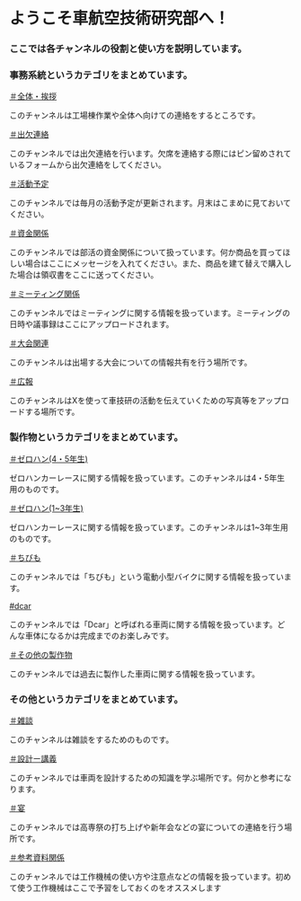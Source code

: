 <html>
 <head>
  <meta charset="utf-8">
  <link rel="stylesheet" type="text/css" href="Read me.css" />
 </head>
 <body>
  <div class="header">
   <h1>ようこそ車航空技術研究部へ！</h1>
   <h3>ここでは各チャンネルの役割と使い方を説明しています。</h3>
  </div>

  <div class="administrative">
   <h3 class="memo">事務系統というカテゴリをまとめています。</h3>
   <a href="https://discord.com/channels/1209843805243703366/1209843805243703369">＃全体・挨拶</a>
   <p>このチャンネルは工場棟作業や全体へ向けての連絡をするところです。</p>

   <a href="https://discord.com/channels/1209843805243703366/1209844944039317594">＃出欠連絡</a>
   <p>このチャンネルでは出欠連絡を行います。欠席を連絡する際にはピン留めされているフォームから出欠連絡をしてください。</p>

   <a href="https://discord.com/channels/1209843805243703366/1209844999307403294">＃活動予定</a>
   <p>このチャンネルでは毎月の活動予定が更新されます。月末はこまめに見ておいてください。</p>

   <a href="https://discord.com/channels/1209843805243703366/1209845067544797205">＃資金関係</a>
   <p>このチャンネルでは部活の資金関係について扱っています。何か商品を買ってほしい場合はここにメッセージを入れてください。また、商品を建て替えで購入した場合は領収書をここに送ってください。</p>

   <a href="https://discord.com/channels/1209843805243703366/1209845151607033856">＃ミーティング関係</a>
   <p>このチャンネルではミーティングに関する情報を扱っています。ミーティングの日時や議事録はここにアップロードされます。</p>

   <a href="https://discord.com/channels/1209843805243703366/1209845220791816262">＃大会関連</a>
   <p>このチャンネルは出場する大会についての情報共有を行う場所です。</p>

   <a href="https://discord.com/channels/1209843805243703366/1209845283475820594">＃広報</a>
   <p>このチャンネルはXを使って車技研の活動を伝えていくための写真等をアップロードする場所です。</p>
  </div>

  <div class="production">
   <h3 class="memo">製作物というカテゴリをまとめています。</h3>
   <a href="https://discord.com/channels/1209843805243703366/1209845545854705686">＃ゼロハン(4・5年生)</a>
   <p>ゼロハンカーレースに関する情報を扱っています。このチャンネルは4・5年生用のものです。</p>

   <a href="https://discord.com/channels/1209843805243703366/1209845738985758780">＃ゼロハン(1~3年生)</a>
   <p>ゼロハンカーレースに関する情報を扱っています。このチャンネルは1~3年生用のものです。</p>

   <a href="https://discord.com/channels/1209843805243703366/1209846040216346644">＃ちびも</a>
   <p>このチャンネルでは「ちびも」という電動小型バイクに関する情報を扱っています。</p>

   <a href="https://discord.com/channels/1209843805243703366/1261525659126337556">#dcar</a>
   <p>このチャンネルでは「Dcar」と呼ばれる車両に関する情報を扱っています。どんな車体になるかは完成までのお楽しみです。</p>

   <a href="https://discord.com/channels/1209843805243703366/1209846102220869642">＃その他の製作物</a>
   <p>このチャンネルでは過去に製作した車両に関する情報を扱っています。</p>
  </div>

  <div class="others">
   <h3 class="memo">その他というカテゴリをまとめています。</h3>
   <a href="https://discord.com/channels/1209843805243703366/1209843805243703375">＃雑談</a>
   <p>このチャンネルは雑談をするためのものです。</p>

   <a href="https://discord.com/channels/1209843805243703366/1209846490911088700">＃設計ー講義</a>
   <p>このチャンネルでは車両を設計するための知識を学ぶ場所です。何かと参考になります。</p>

   <a href="https://discord.com/channels/1209843805243703366/1209846565028495391">＃宴</a>
   <p>このチャンネルでは高専祭の打ち上げや新年会などの宴についての連絡を行う場所です。</p>

   <a href="https://discord.com/channels/1209843805243703366/1209846369842630666">＃参考資料関係</a>
   <p>このチャンネルでは工作機械の使い方や注意点などの情報を扱っています。初めて使う工作機械はここで予習をしておくのをオススメします</p>
  </div>
 </body>
</html>
